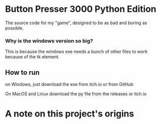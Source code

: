 # Button Presser 3000 Python Edition
 The source code for my "game", designed to be as bad and boring as possible.

 
 ### Why is the windows version so big?

 This is because the windows exe needs a bunch of other files to work because of the tk element.

## How to run

on Windows, just download the exe from itch.io or from GitHub

On MacOS and Linux download the py file from the releases or itch.io

# A note on this project's origins

